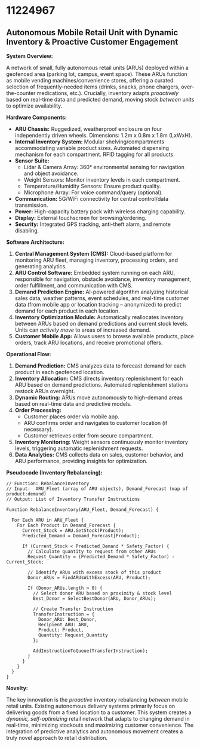 # 11224967

## Autonomous Mobile Retail Unit with Dynamic Inventory & Proactive Customer Engagement

**System Overview:**

A network of small, fully autonomous retail units (ARUs) deployed within a geofenced area (parking lot, campus, event space). These ARUs function as mobile vending machines/convenience stores, offering a curated selection of frequently-needed items (drinks, snacks, phone chargers, over-the-counter medications, etc.). Crucially, inventory adapts *proactively* based on real-time data and predicted demand, moving stock *between* units to optimize availability.

**Hardware Components:**

*   **ARU Chassis:** Ruggedized, weatherproof enclosure on four independently driven wheels. Dimensions: 1.2m x 0.8m x 1.8m (LxWxH).
*   **Internal Inventory System:** Modular shelving/compartments accommodating variable product sizes. Automated dispensing mechanism for each compartment. RFID tagging for all products.
*   **Sensor Suite:**
    *   Lidar & Camera Array: 360° environmental sensing for navigation and object avoidance.
    *   Weight Sensors: Monitor inventory levels in each compartment.
    *   Temperature/Humidity Sensors: Ensure product quality.
    *   Microphone Array: For voice command/query (optional).
*   **Communication:** 5G/WiFi connectivity for central control/data transmission.
*   **Power:** High-capacity battery pack with wireless charging capability.
*   **Display:** External touchscreen for browsing/ordering.
*   **Security:** Integrated GPS tracking, anti-theft alarm, and remote disabling.

**Software Architecture:**

1.  **Central Management System (CMS):** Cloud-based platform for monitoring ARU fleet, managing inventory, processing orders, and generating analytics.
2.  **ARU Control Software:** Embedded system running on each ARU, responsible for navigation, obstacle avoidance, inventory management, order fulfillment, and communication with CMS.
3.  **Demand Prediction Engine:** AI-powered algorithm analyzing historical sales data, weather patterns, event schedules, and real-time customer data (from mobile app or location tracking – anonymized) to predict demand for each product in each location.
4.  **Inventory Optimization Module:** Automatically reallocates inventory between ARUs based on demand predictions and current stock levels.  Units can *actively move* to areas of increased demand.
5.  **Customer Mobile App:** Allows users to browse available products, place orders, track ARU locations, and receive promotional offers. 

**Operational Flow:**

1.  **Demand Prediction:** CMS analyzes data to forecast demand for each product in each geofenced location.
2.  **Inventory Allocation:** CMS directs inventory replenishment for each ARU based on demand predictions. Automated replenishment stations restock ARUs overnight.
3.  **Dynamic Routing:** ARUs move autonomously to high-demand areas based on real-time data and predictive models. 
4.  **Order Processing:**
    *   Customer places order via mobile app.
    *   ARU confirms order and navigates to customer location (if necessary).
    *   Customer retrieves order from secure compartment.
5.  **Inventory Monitoring:** Weight sensors continuously monitor inventory levels, triggering automatic replenishment requests.
6.  **Data Analytics:** CMS collects data on sales, customer behavior, and ARU performance, providing insights for optimization.

**Pseudocode (Inventory Rebalancing):**

```
// Function: RebalanceInventory
// Input:  ARU_Fleet (array of ARU objects), Demand_Forecast (map of product:demand)
// Output: List of Inventory Transfer Instructions

Function RebalanceInventory(ARU_Fleet, Demand_Forecast) {

  For Each ARU in ARU_Fleet {
    For Each Product in Demand_Forecast {
      Current_Stock = ARU.GetStock(Product);
      Predicted_Demand = Demand_Forecast[Product];

      If (Current_Stock < Predicted_Demand * Safety_Factor) {
        // Calculate quantity to request from other ARUs
        Request_Quantity = (Predicted_Demand * Safety_Factor) - Current_Stock;

        // Identify ARUs with excess stock of this product
        Donor_ARUs = FindARUsWithExcess(ARU, Product);

        If (Donor_ARUs.length > 0) {
          // Select donor ARU based on proximity & stock level
          Best_Donor = SelectBestDonor(ARU, Donor_ARUs);

          // Create Transfer Instruction
          TransferInstruction = {
            Donor_ARU: Best_Donor,
            Recipient_ARU: ARU,
            Product: Product,
            Quantity: Request_Quantity
          };

          AddInstructionToQueue(TransferInstruction);
        }
      }
    }
  }
}
```

**Novelty:**

The key innovation is the *proactive* inventory rebalancing *between* mobile retail units. Existing autonomous delivery systems primarily focus on delivering goods from a fixed location to a customer. This system creates a *dynamic, self-optimizing* retail network that adapts to changing demand in real-time, minimizing stockouts and maximizing customer convenience. The integration of predictive analytics and autonomous movement creates a truly novel approach to retail distribution.